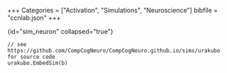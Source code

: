 +++
Categories = ["Activation", "Simulations", "Neuroscience"]
bibfile = "ccnlab.json"
+++

{id="sim_neuron" collapsed="true"}
```Goal
// see https://github.com/CompCogNeuro/CompCogNeuro.github.io/sims/urakubo for source code
urakubo.EmbedSim(b)
```

<div>

</div>
